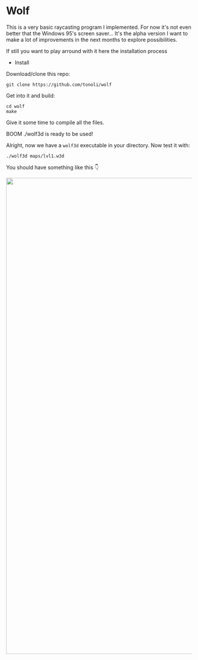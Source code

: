 # Wolf

This is a very basic raycasting program I implemented. For now it's not even better that the Windows 95's screen saver... It's the alpha version I want to make a lot of improvements in the next months to explore possibilities. 

If still you want to play arround with it here the installation process

* Install

Download/clone this repo:

	git clone https://github.com/tonoli/wolf
	
Get into it and build:
	
	cd wolf
	make

Give it some time to compile all the files. 

BOOM ./wolf3d is ready to be used!


Alright, now we have a `wolf3d` executable in your directory. Now test it with:

	./wolf3d maps/lvl1.w3d

You should have something like this 👇 

<p align="center"> <img width="1294" alt="screen shot 2017-07-19 at 11 37 46 pm" src="https://user-images.githubusercontent.com/17257576/28403875-9b62eb9e-6cdb-11e7-813f-1449c7d73cb8.png"> </p>
